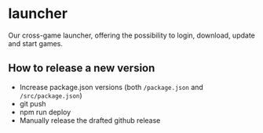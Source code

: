 # launcher
Our cross-game launcher, offering the possibility to login, download, update and start games.

## How to release a new version
- Increase package.json versions (both `/package.json` and `/src/package.json`)
- git push
- npm run deploy
- Manually release the drafted github release 
